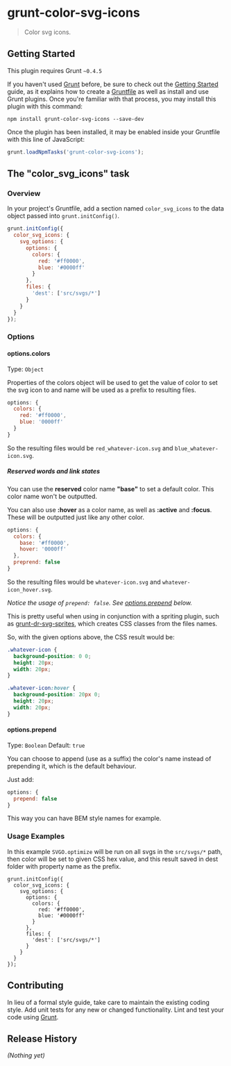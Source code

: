 # grunt-color-svg-icons

> Color svg icons.

## Getting Started
This plugin requires Grunt `~0.4.5`

If you haven't used [Grunt](http://gruntjs.com/) before, be sure to check out the [Getting Started](http://gruntjs.com/getting-started) guide, as it explains how to create a [Gruntfile](http://gruntjs.com/sample-gruntfile) as well as install and use Grunt plugins. Once you're familiar with that process, you may install this plugin with this command:

```shell
npm install grunt-color-svg-icons --save-dev
```

Once the plugin has been installed, it may be enabled inside your Gruntfile with this line of JavaScript:

```js
grunt.loadNpmTasks('grunt-color-svg-icons');
```

## The "color_svg_icons" task

### Overview
In your project's Gruntfile, add a section named `color_svg_icons` to the data object passed into `grunt.initConfig()`.

```js
grunt.initConfig({
  color_svg_icons: {
    svg_options: {
      options: {
        colors: {
          red: '#ff0000',
          blue: '#0000ff'
        }
      },
      files: {
        'dest': ['src/svgs/*']
      }
    }
  }
});
```

### Options

#### options.colors
Type: `Object`

Properties of the colors object will be used to get the value of color to set the svg icon to and name will be used as a prefix to resulting files.

```js
options: {
  colors: {
    red: '#ff0000',
    blue: '0000ff'
  }
}
```

So the resulting files would be `red_whatever-icon.svg` and `blue_whatever-icon.svg`.

##### Reserved words and link states

You can use the **reserved** color name **"base"** to set a default color. This color name won't be outputted.

You can also use **:hover** as a color name, as well as **:active** and **:focus**. These will be outputted just like any other color.

```js
options: {
  colors: {
    base: '#ff0000',
    hover: '0000ff'
  },
  preprend: false
}
```

So the resulting files would be `whatever-icon.svg` and `whatever-icon_hover.svg`.

_Notice the usage of `prepend: false`. See [options.prepend](#optionsprepend) below._

This is pretty useful when using in conjunction with a spriting plugin, such as [grunt-dr-svg-sprites](https://github.com/drdk/grunt-dr-svg-sprites), which creates CSS classes from the files names.

So, with the given options above, the CSS result would be:

```css
.whatever-icon {
  background-position: 0 0;
  height: 20px;
  width: 20px;
}

.whatever-icon:hover {
  background-position: 20px 0;
  height: 20px;
  width: 20px;
}
```

#### options.prepend
Type: `Boolean` Default: `true`

You can choose to append (use as a suffix) the color's name instead of prepending it, which is the default behaviour.

Just add:

```js
options: {
  prepend: false
}
```

This way you can have BEM style names for example.

### Usage Examples
In this example `SVGO.optimize` will be run on all svgs in the `src/svgs/*` path, then color will be set to given CSS hex value, and this result saved in dest folder with property name as the prefix.

```
grunt.initConfig({
  color_svg_icons: {
    svg_options: {
      options: {
        colors: {
          red: '#ff0000',
          blue: '#0000ff'
        }
      },
      files: {
        'dest': ['src/svgs/*']
      }
    }
  }
});
```

## Contributing
In lieu of a formal style guide, take care to maintain the existing coding style. Add unit tests for any new or changed functionality. Lint and test your code using [Grunt](http://gruntjs.com/).

## Release History
_(Nothing yet)_
